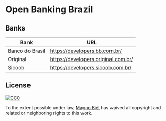 # Open Banking Brazil

## Banks

| Bank            | URL                                 |
| --------------- | ----------------------------------- |
| Banco do Brasil | https://developers.bb.com.br/       |
| Original        | https://developers.original.com.br/ |
| Sicoob          | https://developers.sicoob.com.br/   |

## License

[![CC0](http://mirrors.creativecommons.org/presskit/buttons/88x31/svg/cc-zero.svg)](https://creativecommons.org/publicdomain/zero/1.0/)

To the extent possible under law, [Magno Biét](https://github.com/magnobiet) has waived all copyright and related or neighboring rights to this work.
